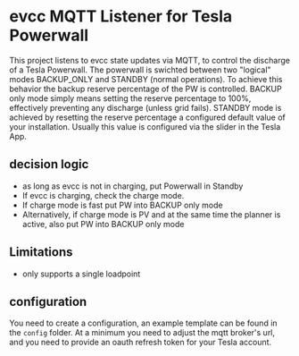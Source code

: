 # evcc MQTT Listener for Tesla Powerwall

This project listens to evcc state updates via MQTT, to control the discharge of a Tesla Powerwall.
The powerwall is swichted between two "logical" modes BACKUP_ONLY and STANDBY (normal operations).
To achieve this behavior the backup reserve percentage of the PW is controlled. BACKUP only mode
simply means setting the reserve percentage to 100%, effectively preventing any discharge (unless grid fails).
STANDBY mode is achieved by resetting the reserve percentage a configured default value of your installation.
Usually this value is configured via the slider in the Tesla App.

## decision logic 
- as long as evcc is not in charging, put Powerwall in Standby
- If evcc is charging, check the charge mode.
- If charge mode is fast put PW into BACKUP only mode
- Alternatively, if charge mode is PV and at the same time the planner is active, also put PW into BACKUP only mode  

## Limitations
- only supports a single loadpoint

## configuration
You need to create a configuration, an example template can be found in the `config` folder.
At a minimum you need to adjust the mqtt broker's url, and you need to provide an oauth refresh token for your Tesla account.
